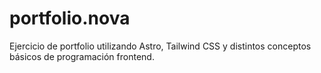# portfolio.nova
Ejercicio de portfolio utilizando Astro, Tailwind CSS y distintos conceptos básicos de programación frontend. 
